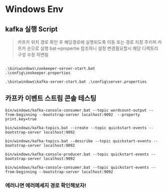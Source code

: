# Windows Env 

## kafka 실행 Script

> 카프카 위치 경로 확인 후 해당경로에 실행되도록 이동 또는 경로 지정 
> 주키퍼 카프카 순으로 실행
> bat->propertie 참조하니 설정 변경필요할시 해당 디렉토리 구성 수정 하면됨
```SHELL

.\bin\windows\zookeeper-server-start.bat .\config\zookeeper.properties  

.\bin\windows\kafka-server-start.bat .\config\server.properties

```



## 카프카 이벤트 스트림 콘솔 테스팅
```
bin/windows/kafka-console-consumer.bat --topic wordcount-output --from-beginning --bootstrap-server localhost:9092  --property print.key=true

bin/windows/kafka-topics.bat --create --topic quickstart-events --bootstrap-server localhost:9092

bin/windows/kafka-topics.bat --describe --topic quickstart-events --bootstrap-server localhost:9092

bin/windows/kafka-console-producer.bat --topic quickstart-events --bootstrap-server localhost:9092

bin/windows/kafka-console-consumer.bat --topic quickstart-events --from-beginning --bootstrap-server localhost:9092

```

### 에러나면 에러메세지 경로 확인해보자!
